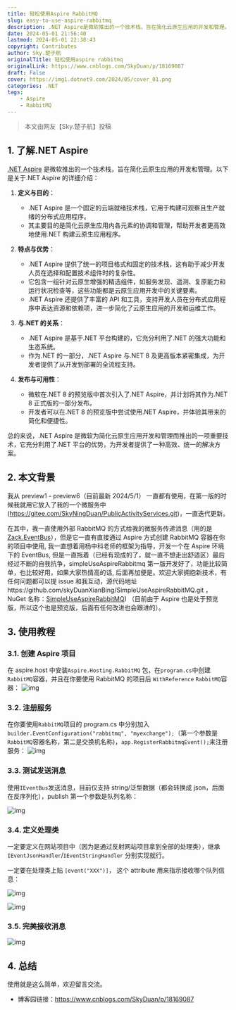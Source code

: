 ```yaml
---
title: 轻松使用Aspire RabbitMQ
slug: easy-to-use-aspire-rabbitmq
description: .NET Aspire是微软推出的一个技术栈，旨在简化云原生应用的开发和管理。
date: 2024-05-01 21:56:40
lastmod: 2024-05-01 22:38:43
copyright: Contributes
author: Sky.楚子航
originalTitle: 轻松使用aspire rabbitmq
originalLink: https://www.cnblogs.com/SkyDuan/p/18169087
draft: False
cover: https://img1.dotnet9.com/2024/05/cover_01.png
categories: .NET
tags: 
    - Aspire
    - RabbitMQ
---
```


> 本文由网友【Sky.楚子航】投稿

## 1. 了解.NET Aspire

[.NET Aspire](https://learn.microsoft.com/en-us/dotnet/aspire/get-started/aspire-overview) 是微软推出的一个技术栈，旨在简化云原生应用的开发和管理。以下是关于.NET Aspire 的详细介绍：

1. **定义与目的**：

   - .NET Aspire 是一个固定的云端就绪技术栈，它用于构建可观察且生产就绪的分布式应用程序。
   - 其主要目的是简化云原生应用内各元素的协调和管理，帮助开发者更高效地使用.NET 构建云原生应用程序。

2. **特点与优势**：

   - .NET Aspire 提供了统一的项目格式和固定的技术栈，这有助于减少开发人员在选择和配置技术组件时的复杂性。
   - 它包含一组针对云原生增强的精选组件，如服务发现、遥测、复原能力和运行状况检查等，这些功能都是云原生应用开发中的关键要素。
   - .NET Aspire 还提供了丰富的 API 和工具，支持开发人员在分布式应用程序中表达资源和依赖项，进一步简化了云原生应用的开发和运维工作。

3. **与.NET 的关系**：

   - .NET Aspire 是基于.NET 平台构建的，它充分利用了.NET 的强大功能和生态系统。
   - 作为.NET 的一部分，.NET Aspire 与.NET 8 及更高版本紧密集成，为开发者提供了从开发到部署的全流程支持。

4. **发布与可用性**：
   - 微软在.NET 8 的预览版中首次引入了.NET Aspire，并计划将其作为.NET 8 正式版的一部分发布。
   - 开发者可以在.NET 8 的预览版中尝试使用.NET Aspire，并体验其带来的简化和便捷性。

总的来说，.NET Aspire 是微软为简化云原生应用开发和管理而推出的一项重要技术，它充分利用了.NET 平台的优势，为开发者提供了一种高效、统一的解决方案。

## 2. 本文背景

我从 preview1 - preview6（目前最新 2024/5/1） 一直都有使用，在第一版的时候我就用它放入了我的一个微服务中(https://gitee.com/SkyNingDuan/PublicActivityServices.git)，一直迭代更新。

在其中，我一直使用外部 RabbitMQ 的方式给我的微服务传递消息（用的是[Zack.EventBus](https://www.nuget.org/packages/Zack.EventBus)），但是它一直有直接通过 Aspire 方式创建 RabbitMQ 容器在你的项目中使用, 我一直想着用杨中科老师的框架为指导，开发一个在 Aspire 环境下的 EventBus, 但是一直拖着（已经有现成的了，就一直不想走出舒适区）最后经过不断的自我抗争，simpleUseAspireRabbitmq 第一版开发好了，功能比较简单，也比较好用，如果大家热情高的话, 后面再加便是。欢迎大家拥抱新技术，有任何问题都可以提 issue 和我互动，源代码地址https://github.com/skyDuanXianBing/SimpleUseAspireRabbitMQ.git ，NuGet 名称：[SimpleUseAspireRabbitMQ](https://www.nuget.org/packages/SimpleUseAspireRabbitMQ/)) （目前由于 Aspire 也是处于预览版，所以这个也是预览版，后面有任何改进也会跟进的）。

## 3. 使用教程

### 3.1. 创建 Aspire 项目

在 aspire.host 中安装`Aspire.Hosting.RabbitMQ` 包，在`program.cs`中创建`RabbitMQ`容器，并且在你要使用 RabbitMQ 的项目后 `WithReference` `RabbitMQ`容器：
![img](https://img1.dotnet9.com/2024/05/0101.png)

### 3.2. 注册服务

在你要使用`RabbitMQ`项目的 program.cs 中分别加入`builder.EventConfiguration("rabbitmq", "myexchange");`（第一个参数是`RabbitMQ`容器名称，第二是交换机名称)，`app.RegisterRabbitmqEvent();`来注册服务：
![img](https://img1.dotnet9.com/2024/05/0102.png)

### 3.3. 测试发送消息

使用`IEventBus`发送消息，目前仅支持 string/泛型数据（都会转换成 json，后面在反序列化），publish 第一个参数是队列名称：

![img](https://img1.dotnet9.com/2024/05/0103.png)

### 3.4. 定义处理类

一定要定义在网站项目中（因为是通过反射网站项目拿到全部的处理类），继承`IEventJsonHandler`/`IEventStringHandler` 分别实现就行。

一定要在处理类上贴 `[event("XXX")]`， 这个 attribute 用来指示接收哪个队列信息：

![img](https://img1.dotnet9.com/2024/05/0104.png)

![img](https://img1.dotnet9.com/2024/05/0105.png)

### 3.5. 完美接收消息

![img](https://img1.dotnet9.com/2024/05/0106.png)

## 4. 总结

使用就是这么简单，欢迎留言交流。

- 博客园链接：https://www.cnblogs.com/SkyDuan/p/18169087
